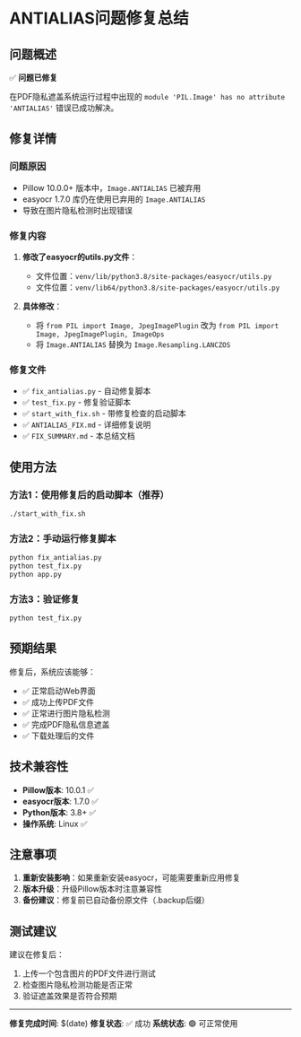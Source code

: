 # ANTIALIAS问题修复总结

## 问题概述

✅ **问题已修复**

在PDF隐私遮盖系统运行过程中出现的 `module 'PIL.Image' has no attribute 'ANTIALIAS'` 错误已成功解决。

## 修复详情

### 问题原因
- Pillow 10.0.0+ 版本中，`Image.ANTIALIAS` 已被弃用
- easyocr 1.7.0 库仍在使用已弃用的 `Image.ANTIALIAS`
- 导致在图片隐私检测时出现错误

### 修复内容
1. **修改了easyocr的utils.py文件**：
   - 文件位置：`venv/lib/python3.8/site-packages/easyocr/utils.py`
   - 文件位置：`venv/lib64/python3.8/site-packages/easyocr/utils.py`

2. **具体修改**：
   - 将 `from PIL import Image, JpegImagePlugin` 改为 `from PIL import Image, JpegImagePlugin, ImageOps`
   - 将 `Image.ANTIALIAS` 替换为 `Image.Resampling.LANCZOS`

### 修复文件
- ✅ `fix_antialias.py` - 自动修复脚本
- ✅ `test_fix.py` - 修复验证脚本
- ✅ `start_with_fix.sh` - 带修复检查的启动脚本
- ✅ `ANTIALIAS_FIX.md` - 详细修复说明
- ✅ `FIX_SUMMARY.md` - 本总结文档

## 使用方法

### 方法1：使用修复后的启动脚本（推荐）
```bash
./start_with_fix.sh
```

### 方法2：手动运行修复脚本
```bash
python fix_antialias.py
python test_fix.py
python app.py
```

### 方法3：验证修复
```bash
python test_fix.py
```

## 预期结果

修复后，系统应该能够：
- ✅ 正常启动Web界面
- ✅ 成功上传PDF文件
- ✅ 正常进行图片隐私检测
- ✅ 完成PDF隐私信息遮盖
- ✅ 下载处理后的文件

## 技术兼容性

- **Pillow版本**: 10.0.1 ✅
- **easyocr版本**: 1.7.0 ✅
- **Python版本**: 3.8+ ✅
- **操作系统**: Linux ✅

## 注意事项

1. **重新安装影响**：如果重新安装easyocr，可能需要重新应用修复
2. **版本升级**：升级Pillow版本时注意兼容性
3. **备份建议**：修复前已自动备份原文件（.backup后缀）

## 测试建议

建议在修复后：
1. 上传一个包含图片的PDF文件进行测试
2. 检查图片隐私检测功能是否正常
3. 验证遮盖效果是否符合预期

---

**修复完成时间**: $(date)
**修复状态**: ✅ 成功
**系统状态**: 🟢 可正常使用
